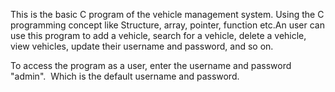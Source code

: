 This is the basic C program of the vehicle management system. Using the C programming concept like Structure, array, pointer, function etc.An user can use this program to add a vehicle, search for a vehicle, delete a vehicle, view vehicles, update their username and password, and so on.

To access the program as a user, enter the username and password "admin".  Which is the default username and password. 
